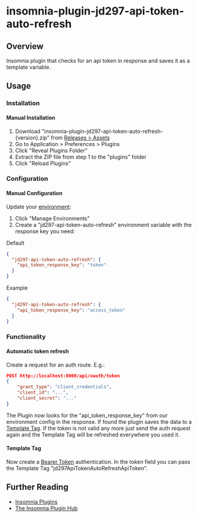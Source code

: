 # insomnia-plugin-jd297-api-token-auto-refresh

## Overview <a name="overview"></a>

Insomnia plugin that checks for an api token in response and saves it as a template variable.

## Usage <a name="usage"></a>

### Installation <a name="installation"></a>

#### Manual Installation
1. Download "insomnia-plugin-jd297-api-token-auto-refresh-{version}.zip" from [Releases > Assets](https://github.com/JD297/insomnia-plugin-jd297-api-token-auto-refresh/releases)
2. Go to Application > Preferences > Plugins
3. Click "Reveal Plugins Folder"
4. Extract the ZIP file from step 1 to the "plugins" folder
5. Click "Reload Plugins"

### Configuration <a name="configuration"></a>

#### Manual Configuration
Update your [environment](https://docs.insomnia.rest/insomnia/environment-variables/):
1. Click "Manage Environments"
2. Create a "jd297-api-token-auto-refresh" environment variable with the response key you need:

Default
```json
{
  "jd297-api-token-auto-refresh": {
    "api_token_response_key": "token"
  }
}
```

Example
```json
{
  "jd297-api-token-auto-refresh": {
    "api_token_response_key": "access_token"
  }
}
```

### Functionality <a name="functionality"></a>

#### Automatic token refresh

Create a request for an auth route. E.g.:

```json
POST http://localhost:8000/api/oauth/token
{
    "grant_type": "client_credentials",
    "client_id": "...",
    "client_secret": "..."
}
```

The Plugin now looks for the "api_token_response_key" from our environment config in the response. If found the plugin
saves the data to a [Template Tag](https://docs.insomnia.rest/insomnia/template-tags). 
If the token is not valid any more just send the auth request again and the Template Tag will be refreshed everywhere you used it.

#### Template Tag
Now create a [Bearer Token](https://docs.insomnia.rest/insomnia/authentication#bearer-token) authentication. 
In the token field you can pass the Template Tag "jd297ApiTokenAutoRefreshApiToken". 


## Further Reading <a name="further-reading"></a>

* [Insomnia Plugins](https://docs.insomnia.rest/insomnia/introduction-to-plugins)
* [The Insomnia Plugin Hub](https://insomnia.rest/plugins)
